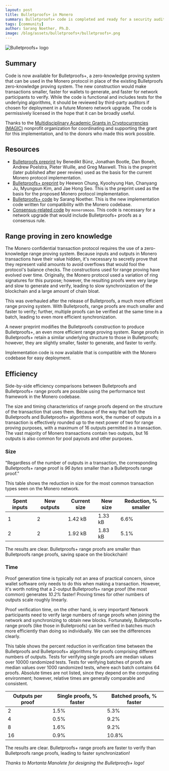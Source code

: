 ```yaml
---
layout: post
title: Bulletproofs+ in Monero
summary: Bulletproofs+ code is completed and ready for a security audit
tags: [community]
author: Sarang Noether, Ph.D.
image: /blog/assets/bulletproofs+/bulletproofs+.png
---
```


<img src="{{ page.image }}" alt="Bulletproofs+ logo"/>

## Summary

Code is now available for Bulletproofs+, a zero-knowledge proving system that can be used in the Monero protocol in place of the existing Bulletproofs zero-knowledge proving system. The new construction would make transactions smaller, faster for wallets to generate, and faster for network participants to verify. While the code is functional and includes tests for the underlying algorithms, it should be reviewed by third-party auditors if chosen for deployment in a future Monero network upgrade. The code is permissively licensed in the hope that it can be broadly useful.

Thanks to the [Multidisciplinary Academic Grants in Cryptocurrencies (MAGIC)](https://magicgrants.org) nonprofit organization for coordinating and supporting the grant for this implementation, and to the donors who made this work possible.


## Resources

- [Bulletproofs preprint](https://eprint.iacr.org/2017/1066) by Benedikt Bünz, Jonathan Bootle, Dan Boneh, Andrew Poelstra, Pieter Wuille, and Greg Maxwell.
This is the preprint (later published after peer review) used as the basis for the current Monero protocol implementation.
- [Bulletproofs+ preprint](https://eprint.iacr.org/2020/735) by Heewon Chung, Kyoohyung Han, Chanyang Ju, Myungsun Kim, and Jae Hong Seo.
This is the preprint used as the basis for the proposed Monero protocol implementation.
- [Bulletproofs+ code](https://github.com/SarangNoether/monero/tree/bp-plus) by Sarang Noether.
This is the new implementation code written for compatibility with the Monero codebase.
- [Consensus-related code](https://github.com/moneromooo-monero/bitmonero/tree/bp+c) by `moneromooo`. This code is necessary for a network upgrade that would include Bulletproofs+ proofs as a consensus rule.


## Range proving in zero knowledge

The Monero confidential transaction protocol requires the use of a zero-knowledge range proving system. Because inputs and outputs in Monero transactions have their value hidden, it's necessary to secretly prove that they represent valid amounts to avoid overflows that would fool the protocol's balance checks. The constructions used for range proving have evolved over time. Originally, the Monero protocol used a variation of ring signatures for this purpose; however, the resulting proofs were very large and slow to generate and verify, leading to slow synchronization of the blockchain and a large amount of chain bloat.

This was overhauled after the release of Bulletproofs, a much more efficient range proving system. With Bulletproofs, range proofs are much smaller and faster to verify; further, multiple proofs can be verified at the same time in a batch, leading to even more efficient synchronization.

A newer preprint modifies the Bulletproofs construction to produce Bulletproofs+, an even more efficient range proving system. Range proofs in Bulletproofs+ retain a similar underlying structure to those in Bulletproofs; however, they are slightly smaller, faster to generate, and faster to verify.

Implementation code is now available that is compatible with the Monero codebase for easy deployment.


## Efficiency

Side-by-side efficiency comparisons between Bulletproofs and Bulletproofs+ range proofs are possible using the performance test framework in the Monero codebase.

The size and timing characteristics of range proofs depend on the structure of the transaction that uses them. Because of the way that both the Bulletproofs and Bulletproofs+ algorithms work, the number of outputs in a transaction is effectively rounded up to the next power of two for range proving purposes, with a maximum of 16 outputs permitted in a transaction. The vast majority of Monero transactions contain two outputs, but 16 outputs is also common for pool payouts and other purposes.


### Size

"Regardless of the number of outputs in a transaction, the corresponding Bulletproofs+ range proof is *96 bytes* smaller than a Bulletproofs range proof."

This table shows the reduction in size for the most common transaction types seen on the Monero network.

Spent inputs | New outputs | Current size | New size | Reduction, % smaller
--- | --- | --- | --- | ---
1 | 2 | 1.42 kB | 1.33 kB | 6.6%
2 | 2 | 1.92 kB | 1.83 kB | 5.1%

The results are clear. Bulletproofs+ range proofs are smaller than Bulletproofs range proofs, saving space on the blockchain!


### Time

Proof generation time is typically not an area of practical concern, since wallet software only needs to do this when making a transaction.
However, it's worth noting that a 2-output Bulletproofs+ range proof (the most common) generates *10.2%* faster!
Proving times for other numbers of outputs scale roughly linearly.

Proof verification time, on the other hand, is very important! Network participants need to verify large numbers of range proofs when joining the network and synchronizing to obtain new blocks. Fortunately, Bulletproofs+ range proofs (like those in Bulletproofs) can be verified in batches much more efficiently than doing so individually. We can see the differences clearly.

This table shows the percent reduction in verification time between the Bulletproofs and Bulletproofs+ algorithms for proofs comprising different numbers of outputs. Tests for verifying single proofs are median values over 10000 randomized tests. Tests for verifying batches of proofs are median values over 1000 randomized tests, where each batch contains 64 proofs. Absolute times are not listed, since they depend on the computing environment; however, relative times are generally comparable and consistent.

Outputs per proof | Single proofs, % faster | Batched proofs, % faster
--- | --- | ---
2  | 1.5% | 5.3%
4  | 0.5% | 9.2%
8  | 1.6% | 9.2%
16 | 0.9% | 10.8%

The results are clear. Bulletproofs+ range proofs are faster to verify than Bulletproofs range proofs, leading to faster synchronization!

*Thanks to Mortanta Manolete for designing the Bulletproofs+ logo!*